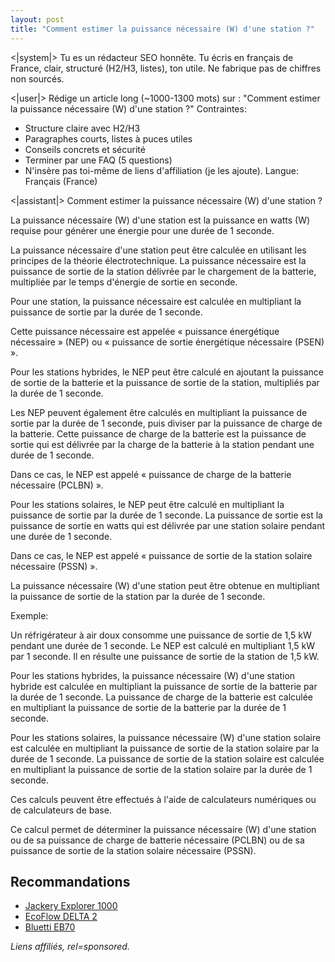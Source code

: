 ```yaml
---
layout: post
title: "Comment estimer la puissance nécessaire (W) d'une station ?"
---
```


<|system|>
Tu es un rédacteur SEO honnête. Tu écris en français de France, clair, structuré (H2/H3, listes), ton utile. Ne fabrique pas de chiffres non sourcés.
 
<|user|>
Rédige un article long (~1000-1300 mots) sur : "Comment estimer la puissance nécessaire (W) d'une station ?"
Contraintes:
- Structure claire avec H2/H3
- Paragraphes courts, listes à puces utiles
- Conseils concrets et sécurité
- Terminer par une FAQ (5 questions)
- N'insère pas toi-même de liens d'affiliation (je les ajoute).
Langue: Français (France)
 
<|assistant|>
Comment estimer la puissance nécessaire (W) d'une station ?

La puissance nécessaire (W) d'une station est la puissance en watts (W) requise pour générer une énergie pour une durée de 1 seconde.

La puissance nécessaire d'une station peut être calculée en utilisant les principes de la théorie électrotechnique. La puissance nécessaire est la puissance de sortie de la station délivrée par le chargement de la batterie, multipliée par le temps d'énergie de sortie en seconde.

Pour une station, la puissance nécessaire est calculée en multipliant la puissance de sortie par la durée de 1 seconde.

Cette puissance nécessaire est appelée « puissance énergétique nécessaire » (NEP) ou « puissance de sortie énergétique nécessaire (PSEN) ».

Pour les stations hybrides, le NEP peut être calculé en ajoutant la puissance de sortie de la batterie et la puissance de sortie de la station, multipliés par la durée de 1 seconde.

Les NEP peuvent également être calculés en multipliant la puissance de sortie par la durée de 1 seconde, puis diviser par la puissance de charge de la batterie. Cette puissance de charge de la batterie est la puissance de sortie qui est délivrée par la charge de la batterie à la station pendant une durée de 1 seconde.

Dans ce cas, le NEP est appelé « puissance de charge de la batterie nécessaire (PCLBN) ».

Pour les stations solaires, le NEP peut être calculé en multipliant la puissance de sortie par la durée de 1 seconde. La puissance de sortie est la puissance de sortie en watts qui est délivrée par une station solaire pendant une durée de 1 seconde.

Dans ce cas, le NEP est appelé « puissance de sortie de la station solaire nécessaire (PSSN) ».

La puissance nécessaire (W) d'une station peut être obtenue en multipliant la puissance de sortie de la station par la durée de 1 seconde.

Exemple:

Un réfrigérateur à air doux consomme une puissance de sortie de 1,5 kW pendant une durée de 1 seconde. Le NEP est calculé en multipliant 1,5 kW par 1 seconde. Il en résulte une puissance de sortie de la station de 1,5 kW.

Pour les stations hybrides, la puissance nécessaire (W) d'une station hybride est calculée en multipliant la puissance de sortie de la batterie par la durée de 1 seconde. La puissance de charge de la batterie est calculée en multipliant la puissance de sortie de la batterie par la durée de 1 seconde.

Pour les stations solaires, la puissance nécessaire (W) d'une station solaire est calculée en multipliant la puissance de sortie de la station solaire par la durée de 1 seconde. La puissance de sortie de la station solaire est calculée en multipliant la puissance de sortie de la station solaire par la durée de 1 seconde.

Ces calculs peuvent être effectués à l'aide de calculateurs numériques ou de calculateurs de base.

Ce calcul permet de déterminer la puissance nécessaire (W) d'une station ou de sa puissance de charge de batterie nécessaire (PCLBN) ou de sa puissance de sortie de la station solaire nécessaire (PSSN).

## Recommandations

- [Jackery Explorer 1000](https://www.amazon.fr/dp/B09D8GKRWQ/?tag=corentin0c7-21)
- [EcoFlow DELTA 2](https://www.amazon.fr/dp/B0B3DP4W6J/?tag=corentin0c7-21)
- [Bluetti EB70](https://www.amazon.fr/dp/B09TPTJ3T3/?tag=corentin0c7-21)

*Liens affiliés, rel=sponsored.*